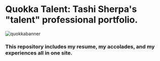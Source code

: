 # Quokka Talent: Tashi Sherpa's "talent" professional portfolio.

![quokkabanner](https://user-images.githubusercontent.com/68435081/233759182-7c343ffe-312a-4e0a-939f-0435be21b765.png)


### This repository includes my resume, my accolades, and my experiences all in one site.
